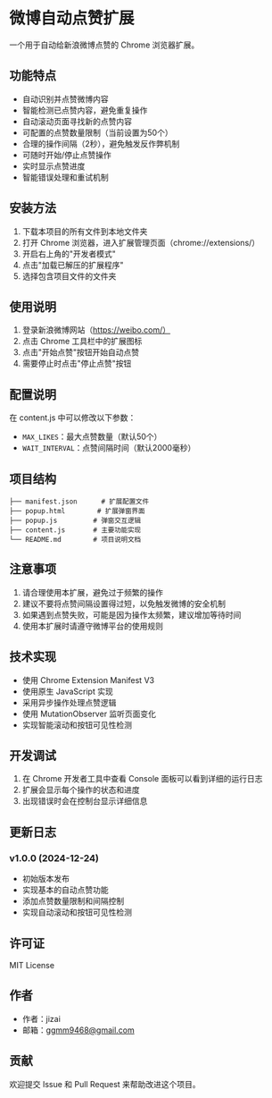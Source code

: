 <!--
 * @LastEditors: jizai ggmm9468@gmail.com
 * @Date: 2024-12-24 16:51:45
 * @LastEditTime: 2024-12-24 16:54:04
 * @FilePath: /sina_liked_it/README.md
 * @Description: 
-->
# 微博自动点赞扩展

一个用于自动给新浪微博点赞的 Chrome 浏览器扩展。

## 功能特点

- 自动识别并点赞微博内容
- 智能检测已点赞内容，避免重复操作
- 自动滚动页面寻找新的点赞内容
- 可配置的点赞数量限制（当前设置为50个）
- 合理的操作间隔（2秒），避免触发反作弊机制
- 可随时开始/停止点赞操作
- 实时显示点赞进度
- 智能错误处理和重试机制

## 安装方法

1. 下载本项目的所有文件到本地文件夹
2. 打开 Chrome 浏览器，进入扩展管理页面（chrome://extensions/）
3. 开启右上角的"开发者模式"
4. 点击"加载已解压的扩展程序"
5. 选择包含项目文件的文件夹

## 使用说明

1. 登录新浪微博网站（https://weibo.com/）
2. 点击 Chrome 工具栏中的扩展图标
3. 点击"开始点赞"按钮开始自动点赞
4. 需要停止时点击"停止点赞"按钮

## 配置说明

在 content.js 中可以修改以下参数：
- `MAX_LIKES`：最大点赞数量（默认50个）
- `WAIT_INTERVAL`：点赞间隔时间（默认2000毫秒）

## 项目结构

```
├── manifest.json      # 扩展配置文件
├── popup.html        # 扩展弹窗界面
├── popup.js         # 弹窗交互逻辑
├── content.js       # 主要功能实现
└── README.md        # 项目说明文档
```

## 注意事项

1. 请合理使用本扩展，避免过于频繁的操作
2. 建议不要将点赞间隔设置得过短，以免触发微博的安全机制
3. 如果遇到点赞失败，可能是因为操作太频繁，建议增加等待时间
4. 使用本扩展时请遵守微博平台的使用规则

## 技术实现

- 使用 Chrome Extension Manifest V3
- 使用原生 JavaScript 实现
- 采用异步操作处理点赞逻辑
- 使用 MutationObserver 监听页面变化
- 实现智能滚动和按钮可见性检测

## 开发调试

1. 在 Chrome 开发者工具中查看 Console 面板可以看到详细的运行日志
2. 扩展会显示每个操作的状态和进度
3. 出现错误时会在控制台显示详细信息

## 更新日志

### v1.0.0 (2024-12-24)
- 初始版本发布
- 实现基本的自动点赞功能
- 添加点赞数量限制和间隔控制
- 实现自动滚动和按钮可见性检测

## 许可证

MIT License

## 作者

- 作者：jizai
- 邮箱：ggmm9468@gmail.com

## 贡献

欢迎提交 Issue 和 Pull Request 来帮助改进这个项目。